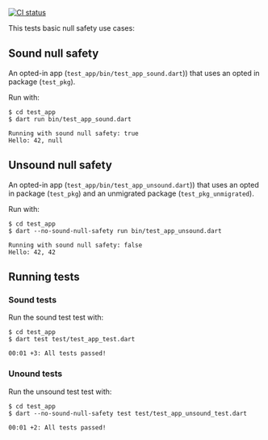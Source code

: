 [![CI status](https://github.com/mit-mit/null-safety-test/workflows/Dart/badge.svg)](https://github.com/mit-mit/null-safety-test/actions?query=workflow%3A%22Dart%22+branch%3Amaster)


This tests basic null safety use cases:

## Sound null safety

An opted-in app (`test_app/bin/test_app_sound.dart`)) that uses an opted in
package (`test_pkg`).

Run with:
```
$ cd test_app
$ dart run bin/test_app_sound.dart

Running with sound null safety: true
Hello: 42, null
```

## Unsound null safety

An opted-in app (`test_app/bin/test_app_unsound.dart`)) that uses an opted in
package (`test_pkg`) and an unmigrated package (`test_pkg_unmigrated`).

Run with:
```
$ cd test_app
$ dart --no-sound-null-safety run bin/test_app_unsound.dart

Running with sound null safety: false
Hello: 42, 42
```

## Running tests

### Sound tests

Run the sound test test with:
```
$ cd test_app
$ dart test test/test_app_test.dart

00:01 +3: All tests passed!
```

### Unound tests

Run the unsound test test with:
```
$ cd test_app
$ dart --no-sound-null-safety test test/test_app_unsound_test.dart

00:01 +2: All tests passed!
```

